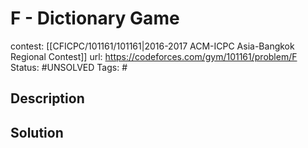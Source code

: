 # F - Dictionary Game

contest: [[CFICPC/101161/101161|2016-2017 ACM-ICPC Asia-Bangkok Regional Contest]]
url: https://codeforces.com/gym/101161/problem/F
Status: #UNSOLVED
Tags: #

## Description

## Solution

